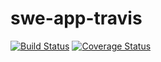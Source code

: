 # swe-app-travis

[![Build Status](https://app.travis-ci.com/IanC13/swe-app-travis.svg?token=TyrWCdBHeniGYnN7uWs7&branch=main)](https://app.travis-ci.com/IanC13/swe-app-travis)
[![Coverage Status](https://coveralls.io/repos/github/IanC13/swe-app-travis/badge.svg?branch=main)](https://coveralls.io/github/IanC13/swe-app-travis?branch=main)